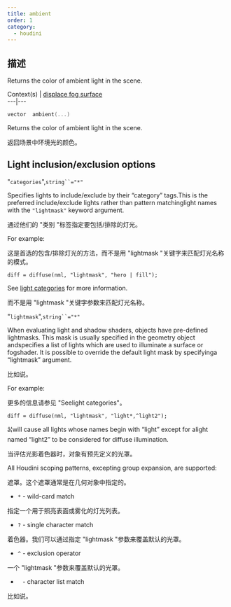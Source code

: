 ```yaml
---
title: ambient
order: 1
category:
  - houdini
---
```

    
## 描述

Returns the color of ambient light in the scene.

Context(s) | [displace](../contexts/displace.html)[
fog](../contexts/fog.html)[ surface](../contexts/surface.html)  
---|---

```c
vector  ambient(...)
```

Returns the color of ambient light in the scene.

返回场景中环境光的颜色。

## Light inclusion/exclusion options

"`categories`",` string``="*" `

Specifies lights to include/exclude by their “category” tags.This is the
preferred include/exclude lights rather than pattern matchinglight names with
the `"lightmask"` keyword argument.

通过他们的 "类别 "标签指定要包括/排除的灯光。

For example:

这是首选的包含/排除灯光的方法，而不是用 "lightmask "关键字来匹配灯光名称的模式。

    diff = diffuse(nml, "lightmask", "hero | fill");

See [light categories](../../render/lights.html#categories) for more
information.

而不是用 "lightmask "关键字参数来匹配灯光名称。

"`lightmask`",` string``="*" `

When evaluating light and shadow shaders, objects have pre-defined lightmasks.
This mask is usually specified in the geometry object andspecifies a list of
lights which are used to illuminate a surface or fogshader. It is possible to
override the default light mask by specifyinga “lightmask” argument.

比如说。

For example:

更多的信息请参见 "Seelight categories"。

    diff = diffuse(nml, "lightmask", "light*,^light2");

â¦will cause all lights whose names begin with “light” except for alight
named “light2” to be considered for diffuse illumination.

当评估光影着色器时，对象有预先定义的光罩。

All Houdini scoping patterns, excepting group expansion, are supported:

遮罩。这个遮罩通常是在几何对象中指定的。

- `*` \- wild-card match

指定一个用于照亮表面或雾化的灯光列表。

- `?` \- single character match

着色器。我们可以通过指定 "lightmask "参数来覆盖默认的光罩。

- `^` \- exclusion operator

一个 "lightmask "参数来覆盖默认的光罩。

- ` ` \- character list match

比如说。
